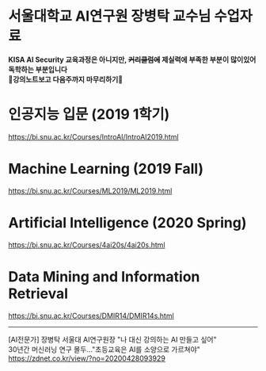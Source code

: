 # 서울대학교 AI연구원 장병탁 교수님 수업자료  
**KISA AI Security 교육과정은 아니지만, ~~커리큘럼에~~ 제실력에 부족한 부분이 많이있어 독학하는 부분입니다**  
**👹강의노트보고 다음주까지 마무리하기👹**  

# 인공지능 입문 (2019 1학기)  
https://bi.snu.ac.kr/Courses/IntroAI/IntroAI2019.html  

# Machine Learning (2019 Fall)  
https://bi.snu.ac.kr/Courses/ML2019/ML2019.html  

# Artificial Intelligence (2020 Spring)  
https://bi.snu.ac.kr/Courses/4ai20s/4ai20s.html  

# Data Mining and Information Retrieval
https://bi.snu.ac.kr/Courses/DMIR14/DMIR14s.html
  
-----
[AI전문가] 장병탁 서울대 AI연구원장 "나 대신 강의하는 AI 만들고 싶어"  
30년간 머신러닝 연구 몰두..."초등교육은 AI를 소양으로 가르쳐야"  
https://zdnet.co.kr/view/?no=20200428093929
